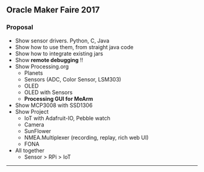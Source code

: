 ## Oracle Maker Faire 2017

### Proposal
- Show sensor drivers. Python, C, Java
- Show how to use them, from straight java code
- Show how to integrate existing jars
- Show **remote debugging** !!
- Show Processing.org
    - Planets
    - Sensors (ADC, Color Sensor, LSM303)
    - OLED
    - OLED with Sensors
    - **Processing GUI for MeArm**
- Show MCP3008 with SSD1306
- Show Project
    - IoT with Adafruit-IO, Pebble watch
    - Camera
    - SunFlower
    - NMEA.Multiplexer (recording, replay, rich web UI)
    - FONA
- All together
    - Sensor > RPi > IoT
---
